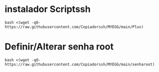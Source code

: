 # instalador Scriptssh 
```
bash <(wget -qO- https://raw.githubusercontent.com/Copiadorssh/MYEGG/main/Plus)
```

# Definir/Alterar senha root
```
bash <(wget -qO- https://raw.githubusercontent.com/Copiadorssh/MYEGG/main/senharoot)
```
